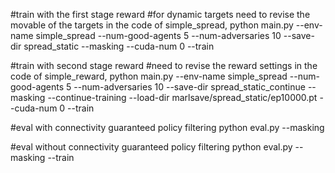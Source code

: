 
#train with the first stage reward #for dynamic targets need to revise the movable of the targets in the code of simple_spread, 
python main.py --env-name simple_spread --num-good-agents 5 --num-adversaries 10 --save-dir spread_static --masking --cuda-num 0 --train

#train with second stage reward #need to revise the reward settings in the code of simple_reward, 
python main.py --env-name simple_spread --num-good-agents 5 --num-adversaries 10 --save-dir spread_static_continue --masking --continue-training --load-dir marlsave/spread_static/ep10000.pt --cuda-num 0 --train

#eval with connectivity guaranteed policy filtering 
python eval.py --masking 

#eval without connectivity guaranteed policy filtering 
python eval.py --masking --train
